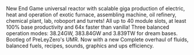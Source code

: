 New End Game universal reactor with scalable giga production of electric, heat and operation of exotic furnace, assembling machine, oil refinery, chemical plant, lab, roboport and turrets! All up to 40 module slots, at least 100% base productivity and 64x faster than vanilla! Three balanced operation modes: 38.24GW, 383.84GW and 3.839TW for dream bases. Bootleg of PreLeyZero's UMR. Now with a new Complete overhaul of fluids, balanced fuels, recipes, sounds, graphics and ups efficiency.
